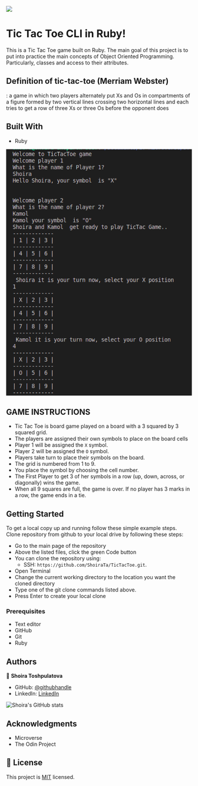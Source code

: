 
![](https://img.shields.io/badge/Microverse-blueviolet)

# Tic Tac Toe CLI in Ruby!
This is a Tic Tac Toe game built on Ruby. The main goal of this project is to put into practice the main concepts of Object Oriented Programming. Particularly, classes and access to their attributes. 

## Definition of tic-tac-toe (Merriam Webster)
: a game in which two players alternately put Xs and Os in compartments of a figure formed by two vertical lines crossing two horizontal lines and each tries to get a row of three Xs or three Os before the opponent does

## Built With

- Ruby

![Game demo](game_demo.png)


## GAME INSTRUCTIONS

* Tic Tac Toe is board game played on a board with a 3 squared by 3 squared grid.
* The players are assigned their own symbols to place on the board cells
* Player 1 will be assigned the `X` symbol.
* Player 2 will be assigned the `O` symbol.
* Players take turn to place their symbols on the board.
* The grid is numbered from 1 to 9.
* You place the symbol by choosing the cell number.
* The  First Player to get 3 of her symbols in a row (up, down, across, or diagonally) wins the game.
* When all 9 squares are full, the game is over. If no player has 3 marks in a row, the game ends in a tie.

## Getting Started
To get a local copy up and running follow these simple example steps.
Clone repository from github to your local drive by following these steps:
- Go to the main page of the repository
- Above the listed files, click the green Code button
- You can clone the repository using:
  - SSH: `https://github.com/ShoiraTa/TicTacToe.git`.
- Open Terminal
- Change the current working directory to the location you want the cloned directory
- Type one of the git clone commands listed above.
- Press Enter to create your local clone

### Prerequisites
- Text editor
- GitHub
- Git
- Ruby

## Authors

👤 **Shoira Toshpulatova**

- GitHub: [@githubhandle](https://github.com/shoirata)
- LinkedIn: [LinkedIn](https://www.linkedin.com/in/shoira-tashpulatova-bab4a7122/)

![Shoira's GitHub stats](https://github-readme-stats.vercel.app/api?username=shoirata&count_private=true&theme=dark&show_icons=true)


## Acknowledgments

- Microverse
- The Odin Project

## 📝 License

This project is [MIT](./LICENSE) licensed.